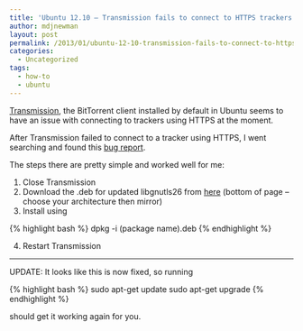 ```yaml
---
title: 'Ubuntu 12.10 – Transmission fails to connect to HTTPS trackers'
author: mdjnewman
layout: post
permalink: /2013/01/ubuntu-12-10-transmission-fails-to-connect-to-https-trackers/
categories:
  - Uncategorized
tags:
  - how-to
  - ubuntu
---
```

[Transmission][1], the BitTorrent client installed by default in Ubuntu seems to have an issue with connecting to trackers using HTTPS at the moment.

After Transmission failed to connect to a tracker using HTTPS, I went searching and found this [bug report][2].

The steps there are pretty simple and worked well for me:

  1. Close Transmission
  2. Download the .deb for updated libgnutls26 from [here][3] (bottom of page – choose your architecture then mirror)
  3. Install using

{% highlight bash %}
dpkg -i (package name).deb
{% endhighlight %}

  4. Restart Transmission

* * *

UPDATE: It looks like this is now fixed, so running


{% highlight bash %}
sudo apt-get update
sudo apt-get upgrade
{% endhighlight %}

should get it working again for you.

 [1]: http://www.transmissionbt.com/ "Transmission"
 [2]: https://bugs.launchpad.net/ubuntu/+source/gnutls26/+bug/937537 "libgnutls26 2.12.14 breaks SSL tracker support in Transmission"
 [3]: http://packages.debian.org/wheezy/libgnutls26